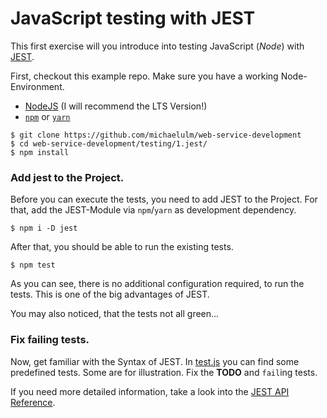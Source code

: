 # JavaScript testing with JEST

This first exercise will you introduce into testing JavaScript (*Node*) with [JEST](https://jestjs.io/).

First, checkout this example repo. Make sure you have a working Node-Environment.
* [NodeJS](https://nodejs.org/en/) (I will recommend the LTS Version!)
* [`npm`](https://www.npmjs.com/) or [`yarn`](https://classic.yarnpkg.com/en/)

```console
$ git clone https://github.com/michaelulm/web-service-development
$ cd web-service-development/testing/1.jest/
$ npm install
```

### Add jest to the Project.
Before you can execute the tests, you need to add JEST to the Project. For that, add the JEST-Module via `npm`/`yarn` as development dependency.
```console
$ npm i -D jest
```

After that, you should be able to run the existing tests.
```console
$ npm test
```

As you can see, there is no additional configuration required, to run the tests. This is one of the big advantages of JEST.

You may also noticed, that the tests not all green...

### Fix failing tests.
Now, get familiar with the Syntax of JEST. In [test.js](./test.js) you can find some predefined tests. Some are for illustration. Fix the **TODO** and `fail`ing tests.

If you need more detailed information, take a look into the [JEST API Reference](https://jestjs.io/docs/en/api).
